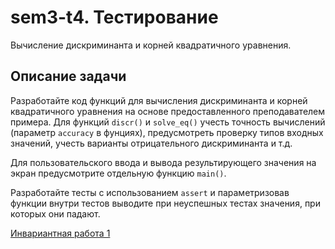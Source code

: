 # sem3-t4. Тестирование
Вычисление дискриминанта и корней квадратичного уравнения.

## Описание задачи
Разработайте код функций для вычисления дискриминанта и корней квадратичного уравнения на основе предоставленного преподавателем примера. Для функций ```discr()``` и ```solve_eq()``` учесть точность вычислений (параметр ```accuracy``` в фунциях), предусмотреть проверку типов входных значений, учесть варианты отрицательного дискриминанта и т.д.

Для пользовательского ввода и вывода результирующего значения на экран предусмотрите отдельную функцию ```main()```.

Разработайте тесты с использованием ```assert``` и параметризовав функции внутри тестов выводите при неуспешных тестах значения, при которых они падают.


[Инвариантная работа 1](https://github.com/python-basic/sem3-t3-kozorukov/blob/master/inv1)
